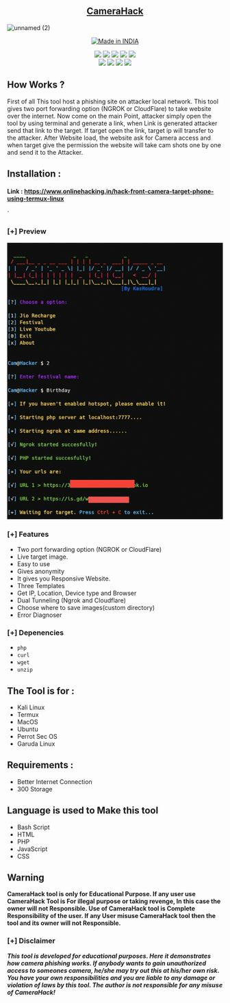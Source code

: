 <h2 align="center"><u>CameraHack</u></h2>
<p align="center">

![unnamed (2)](https://i.pinimg.com/564x/60/54/46/605446a9ef85889f93c33cc66509e40b.jpg)

</p>

<p align="center">
<a href="https://www.onlinehacking.in/pubg-bgmi-mobile-account-hack-phishing-tool-with-termux"><img title="Made in INDIA" src="https://img.shields.io/badge/MADE%20IN-INDIA-SCRIPT?colorA=%23ff8100&colorB=%23017e40&colorC=%23ff0000&style=for-the-badge"></a></p>
<p align="center">
    <img src="https://img.shields.io/badge/Version-2.1-blue?style=for-the-badge&color=blue">
     <img src="https://img.shields.io/github/stars/OnlineHacKing/CameraHack?style=for-the-badge&color=magenta">
  <img src="https://img.shields.io/github/forks/OnlineHacKing/CameraHack?color=cyan&style=for-the-badge&color=purple">
  <img src="https://img.shields.io/github/issues/OnlineHacKing/CameraHack?color=red&style=for-the-badge">
    <img src="https://img.shields.io/github/license/OnlineHacKing/CameraHack?style=for-the-badge&color=blue">
<br>
    <img src="https://img.shields.io/badge/Author-SUMAN-green?style=flat-square">
    <img src="https://img.shields.io/badge/Open%20Source-Yes-orange?style=flat-square">
    <img src="https://img.shields.io/badge/Maintained-Yes-cyan?style=flat-square">
    <img src="https://img.shields.io/badge/Written%20In-Shell-blue?style=flat-square">
</p>

## How Works ?

First of all This tool host a phishing site on attacker local network. This tool gives two port forwarding option (NGROK or CloudFlare) to take website over the internet. Now come on the main Point, attacker simply open the tool by using terminal and generate a link, when Link is generated attacker send that link to the target. If target open the link, target ip will transfer to the attacker. After Website load, the website ask for Camera access and when target give the permission the website will take cam shots one by one and send it to the Attacker.

## Installation :
#### Link : https://www.onlinehacking.in/hack-front-camera-target-phone-using-termux-linux
`
### [+] Preview 
![Hack anyone's camera and get images](files/ch.gif)

### [+] Features
 - Two port forwarding option (NGROK or CloudFlare)
 - Live target image.
 - Easy to use
 - Gives anonymity
 - It gives you Responsive Website.
 - Three Templates
 - Get IP, Location, Device type and Browser
 - Dual Tunneling (Ngrok and Cloudflare)
 - Choose where to save images(custom directory) 
 - Error Diagnoser
 
### [+] Depenencies
 - `php`
 - `curl`
 - `wget`
 - `unzip`

## The Tool is for :

* Kali Linux
* Termux
* MacOS
* Ubuntu
* Perrot Sec OS
* Garuda Linux

## Requirements :

* Better Internet Connection
* 300 Storage

## Language is used to Make this tool

* Bash Script
* HTML
* PHP
* JavaScript
* CSS

## Warning

**CameraHack tool is only for Educational Purpose. If any user use CameraHack Tool is For illegal purpose or taking revenge, In this case the owner will not Responsible. Use of CameraHack tool is Complete Responsibility of the user. If any User misuse CameraHack tool then the tool and its owner will not Responsible.**


### [+] Disclaimer 
***This tool is developed for educational purposes. Here it demonstrates how camera phishing works. If anybody wants to gain unauthorized access to someones camera, he/she may try out this at his/her own risk. You have your own responsibilities and you are liable to any damage or violation of laws by this tool. The author is not responsible for any misuse of CameraHack!***

